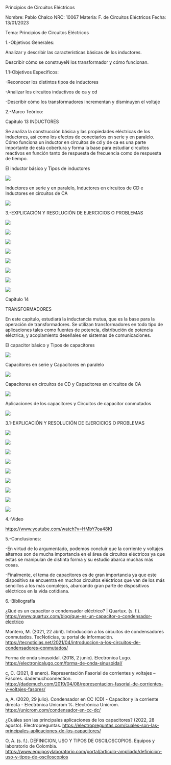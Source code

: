 Principios de Circuitos Eléctricos

Nombre: Pablo Chalco   NRC: 10067  Materia: F. de Circuitos Eléctricos   Fecha: 13/01/2023 

Tema: Principios de Circuitos Eléctricos

1.-Objetivos Generales: 

Analizar y describir las características básicas de los inductores.

Describir cómo se construyeN los transformador y cómo funcionan.

1.1-Objetivos Específicos:

-Reconocer los distintos tipos de inductores

-Analizar los circuitos inductivos de ca y cd

-Describir cómo los transformadores incrementan y disminuyen el voltaje

2.-Marco Teórico:

Capitulo 13 INDUCTORES

Se analiza la construcción básica y las propiedades eléctricas de los inductores, así como los efectos de conectarlos en serie
y en paralelo. Cómo funciona un inductor en circuitos de cd y de ca es una parte importante de esta cobertura y forma la base 
para estudiar circuitos reactivos en función tanto de respuesta de frecuencia como de respuesta de tiempo.

El inductor básico y Tipos de inductores

![](https://github.com/phchalco/Tarea7/blob/main/J1.png)

Inductores en serie y en paralelo, Inductores en circuitos de CD e Inductores en circuitos de CA

![](https://github.com/phchalco/Tarea7/blob/main/J4.png)

3.-EXPLICACIÓN Y RESOLUCIÓN DE EJERCICIOS O PROBLEMAS

![](https://github.com/phchalco/Tarea6/blob/main/S1.png)

![](https://github.com/phchalco/Tarea6/blob/main/S2.png)

![](https://github.com/phchalco/Tarea6/blob/main/S3.png)

![](https://github.com/phchalco/Tarea6/blob/main/S4.png)

![](https://github.com/phchalco/Tarea6/blob/main/S5.png)

![](https://github.com/phchalco/Tarea6/blob/main/S6.png)

![](https://github.com/phchalco/Tarea6/blob/main/S7.png)

![](https://github.com/phchalco/Tarea6/blob/main/S8.png)

Capítulo 14

TRANSFORMADORES

En este capítulo, estudiará la inductancia mutua, que es la base para la operación de transformadores. Se utilizan transformadores 
en todo tipo de aplicaciones tales como fuentes de potencia, distribución de potencia eléctrica, y acoplamiento deseñales en 
sistemas de comunicaciones.

El capacitor básico y Tipos de capacitores

![](https://github.com/phchalco/Tarea6/blob/main/F1.png)

Capacitores en serie y Capacitores en paralelo

![](https://github.com/phchalco/Tarea6/blob/main/F2.png)

Capacitores en circuitos de CD y Capacitores en circuitos de CA

![](https://github.com/phchalco/Tarea6/blob/main/F3.png)

Aplicaciones de los capacitores y Circuitos de capacitor conmutados

![](https://github.com/phchalco/Tarea6/blob/main/F4.png)

3.1-EXPLICACIÓN Y RESOLUCIÓN DE EJERCICIOS O PROBLEMAS

![](https://github.com/phchalco/Tarea6/blob/main/M1.png)

![](https://github.com/phchalco/Tarea6/blob/main/M2.png)

![](https://github.com/phchalco/Tarea6/blob/main/M3.png)

![](https://github.com/phchalco/Tarea6/blob/main/M4.png)

![](https://github.com/phchalco/Tarea6/blob/main/M5.png)

![](https://github.com/phchalco/Tarea6/blob/main/M6.png)

![](https://github.com/phchalco/Tarea6/blob/main/M7.png)

![](https://github.com/phchalco/Tarea6/blob/main/M8.png)

![](https://github.com/phchalco/Tarea6/blob/main/M9.png)

4.-Video

https://www.youtube.com/watch?v=HMbY7oa48KI

5.-Conclusiones:

-En virtud de lo argumentado, podemos concluir que la corriente y voltajes alternos son de mucha importancia en el área de circuitos eléctricos ya que estas
se manipulan de distinta forma y su estudio abarca muchas más cosas.

-Finalmente, el tema de capacitores es de gran importancia ya que este dispositivo se encuentra en muchos circuitos eléctricos que van de los más sencillos a
los más complejos, abarcando gran parte de dispositivos eléctricos en la vida cotidiana.

6.-Bibliografía

¿Qué es un capacitor o condensador eléctrico? | Quartux. (s. f.). https://www.quartux.com/blog/que-es-un-capacitor-o-condensador-electrico

Montero, M. (2021, 22 abril). Introducción a los circuitos de condensadores conmutados. TecNoticias, tu portal de información. https://tecnoticias.net/2021/04/introduccion-a-los-circuitos-de-condensadores-conmutados/

Forma de onda sinusoidal. (2018, 2 junio). Electronica Lugo. https://electronicalugo.com/forma-de-onda-sinusoidal/

c, C. (2021, 8 enero). Representación Fasorial de corrientes y voltajes – Fasores. dademuchconnection. https://dademuch.com/2019/04/08/representacion-fasorial-de-corrientes-y-voltajes-fasores/

a, A. (2020, 29 julio). Condensador en CC (CD) - Capacitor y la corriente directa - Electrónica Unicrom %. Electrónica Unicrom. https://unicrom.com/condensador-en-cc-dc/

¿Cuáles son las principales aplicaciones de los capacitores? (2022, 28 agosto). Electropreguntas. https://electropreguntas.com/cuales-son-las-principales-aplicaciones-de-los-capacitores/

O, A. (s. f.). DEFINICION, USO Y TIPOS DE OSCILOSCOPIOS. Equipos y laboratorio de Colombia. https://www.equiposylaboratorio.com/portal/articulo-ampliado/definicion-uso-y-tipos-de-osciloscopios
